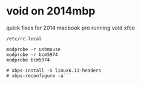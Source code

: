 # void on 2014mbp
 quick fixes for 2014 macbook pro running void xfce

`/etc/rc.local`
```
modprobe -r usbmouse
modprobe -r bcm5974
modprobe bcm5974
```
```# xbps-install -S broadcom-wl-dkms
# xbps-install -S linux6.13-headers
# xbps-reconfigure -a```